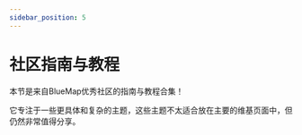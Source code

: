 ```yaml
---
sidebar_position: 5
---
```


# 社区指南与教程

本节是来自BlueMap优秀社区的指南与教程合集！

它专注于一些更具体和复杂的主题，这些主题不太适合放在主要的维基页面中，但仍然非常值得分享。

